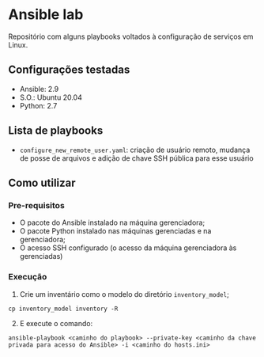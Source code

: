 # Ansible lab #

Repositório com alguns playbooks voltados à configuração de serviços em Linux.


## Configurações testadas
- Ansible: 2.9
- S.O.: Ubuntu 20.04
- Python: 2.7


## Lista de playbooks
- `configure_new_remote_user.yaml`: criação de usuário remoto, mudança de posse de arquivos e adição de chave SSH pública para esse usuário


## Como utilizar
### Pre-requisitos
- O pacote do Ansible instalado na máquina gerenciadora;
- O pacote Python instalado nas máquinas gerenciadas e na gerenciadora;
- O acesso SSH configurado (o acesso da máquina gerenciadora às gerenciadas)


### Execução
1. Crie um inventário como o modelo do diretório `inventory_model`;
```
cp inventory_model inventory -R
```

2. E execute o comando:
```
ansible-playbook <caminho do playbook> --private-key <caminho da chave privada para acesso do Ansible> -i <caminho do hosts.ini>
```
